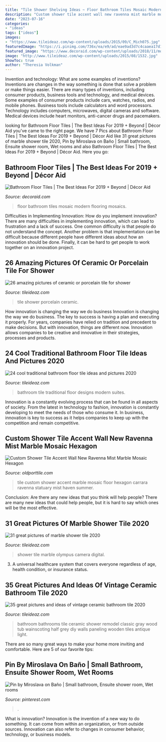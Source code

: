 ```yaml
---
title: "Tile Shower Shelving Ideas ~ Floor Bathroom Tiles Mosaic Modern Flooring Mosaics"
description: "Custom shower tile accent wall new ravenna mist marble mosaic hexagon"
date: "2023-07-16"
categories:
- "ideas"
tags: ["ideas"]
images:
- "https://www.tileideaz.com/wp-content/uploads/2015/09/C_Mich075.jpg"
featuredImage: "https://i.pinimg.com/736x/ea/e9/ad/eae9ad3d7c4caaea17d165b0ac70dcc6.jpg"
featured_image: "https://www.decoraid.com/wp-content/uploads/2018/11/modern-mosaic-bathroom-floor-tiles.jpg"
image: "http://www.tileideaz.com/wp-content/uploads/2015/08/1532.jpg"
ShowToc: true
author: "Theresia Volkman"
---
```



Invention and technology: What are some examples of inventions?
Inventions are changes in the way something is done that solve a problem or make things easier. There are many types of inventions, including consumer products, business tools and technology, and medical devices. Some examples of consumer products include cars, watches, radios, and mobile phones. Business tools include calculators and word processors. Technology includes computers, microwaves, digital cameras and software. Medical devices include heart monitors, anti-cancer drugs and pacemakers.

	

		
looking for Bathroom Floor Tiles | The Best Ideas For 2019 + Beyond | Décor Aid you've came to the right page. We have 7 Pics about Bathroom Floor Tiles | The Best Ideas For 2019 + Beyond | Décor Aid like 31 great pictures of marble shower tile 2020, Pin by Miroslava on Baño | Small bathroom, Ensuite shower room, Wet rooms and also Bathroom Floor Tiles | The Best Ideas For 2019 + Beyond | Décor Aid. Here you go:
		
    
## Bathroom Floor Tiles | The Best Ideas For 2019 + Beyond | Décor Aid

<img loading=lazy src="https://www.decoraid.com/wp-content/uploads/2018/11/modern-mosaic-bathroom-floor-tiles.jpg" onerror="this.onerror=null;this.src='https://tse1.mm.bing.net/th?id=OIP.yAM4fFTpq_iV3ORgnO-08AAAAA&amp;pid=15.1';" alt="Bathroom Floor Tiles | The Best Ideas For 2019 + Beyond | Décor Aid">

_Source: decoraid.com_

>floor bathroom tiles mosaic modern flooring mosaics. 

	

Difficulties in Implementing Innovation: How do you implement innovation?
There are many difficulties in implementing innovation, which can lead to frustration and a lack of success. One common difficulty is that people do not understand the concept. Another problem is that implementation can be difficult because different people have different ideas about how an innovation should be done. Finally, it can be hard to get people to work together on an innovation project.

    
## 26 Amazing Pictures Of Ceramic Or Porcelain Tile For Shower

<img loading=lazy src="http://www.tileideaz.com/wp-content/uploads/2015/08/1532.jpg" onerror="this.onerror=null;this.src='https://tse2.mm.bing.net/th?id=OIP.uJY-kc636TyNZd8s9pVQuAHaNM&amp;pid=15.1';" alt="26 amazing pictures of ceramic or porcelain tile for shower">

_Source: tileideaz.com_

>tile shower porcelain ceramic. 

	

How innovation is changing the way we do business
Innovation is changing the way we do business. The key to success is having a plan and executing it properly. For years, companies have relied on tradition and precedent to make decisions. But with innovation, things are different now. Innovation allows companies to be creative and innovative in their strategies, processes and products.

    
## 24 Cool Traditional Bathroom Floor Tile Ideas And Pictures 2020

<img loading=lazy src="https://www.tileideaz.com/wp-content/uploads/2015/10/traditional-bathroom-tile-design-ideas-aqnev1fkt.jpg" onerror="this.onerror=null;this.src='https://tse1.mm.bing.net/th?id=OIP.MMOZvzg-vvsLaDegonPXRgHaJ4&amp;pid=15.1';" alt="24 cool traditional bathroom floor tile ideas and pictures 2020">

_Source: tileideaz.com_

>bathroom tile traditional floor designs modern suites. 

	

Innovation is a constantly evolving process that can be found in all aspects of society. From the latest in technology to fashion, innovation is constantly developing to meet the needs of those who consume it. In business, innovation is key to success as it helps companies to keep up with the competition and remain competitive.

    
## Custom Shower Tile Accent Wall New Ravenna Mist Marble Mosaic Hexagon

<img loading=lazy src="https://oldporttile.com/wp-content/uploads/2020/01/Custom-Shower-Tile-Accent-Wall-New-Ravenna-Mist-Marble-Mosaic-Hexagon-Statuary-Carrara-Floor.jpg" onerror="this.onerror=null;this.src='https://tse4.mm.bing.net/th?id=OIP.-uzk8N1AZTNWOZWxaX_kTwHaLL&amp;pid=15.1';" alt="Custom Shower Tile Accent Wall New Ravenna Mist Marble Mosaic Hexagon">

_Source: oldporttile.com_

>tile custom shower accent marble mosaic floor hexagon carrara ravenna statuary mist haven summer. 

	

Conclusion: Are there any new ideas that you think will help people?
There are many new ideas that could help people, but it is hard to say which ones will be the most effective.

    
## 31 Great Pictures Of Marble Shower Tile 2020

<img loading=lazy src="https://www.tileideaz.com/wp-content/uploads/2015/08/726.jpg" onerror="this.onerror=null;this.src='https://tse3.mm.bing.net/th?id=OIP.lemOYp2WNmjMNQLMMheM6gHaJ4&amp;pid=15.1';" alt="31 great pictures of marble shower tile 2020">

_Source: tileideaz.com_

>shower tile marble olympus camera digital. 

	

3. A universal healthcare system that covers everyone regardless of age, health condition, or insurance status.

    
## 35 Great Pictures And Ideas Of Vintage Ceramic Bathroom Tile 2020

<img loading=lazy src="https://www.tileideaz.com/wp-content/uploads/2015/09/C_Mich075.jpg" onerror="this.onerror=null;this.src='https://tse4.mm.bing.net/th?id=OIP.oxH8vRz2wkRcRemW53m9LAHaLH&amp;pid=15.1';" alt="35 great pictures and ideas of vintage ceramic bathroom tile 2020">

_Source: tileideaz.com_

>bathroom bathrooms tile ceramic shower remodel classic gray wood tub wainscoting half grey diy walls paneling wooden tiles antique light. 

	

There are so many great ways to make your home more inviting and comfortable. Here are 5 of our favorite tips:

    
## Pin By Miroslava On Baño | Small Bathroom, Ensuite Shower Room, Wet Rooms

<img loading=lazy src="https://i.pinimg.com/736x/ea/e9/ad/eae9ad3d7c4caaea17d165b0ac70dcc6.jpg" onerror="this.onerror=null;this.src='https://tse1.mm.bing.net/th?id=OIP.w58p97R-yEzBLHVdQh0XXwHaLl&amp;pid=15.1';" alt="Pin by Miroslava on Baño | Small bathroom, Ensuite shower room, Wet rooms">

_Source: pinterest.com_

>. 

	

What is innovation?
Innovation is the invention of a new way to do something. It can come from within an organization, or from outside sources. Innovation can also refer to changes in consumer behavior, technology, or business models.

